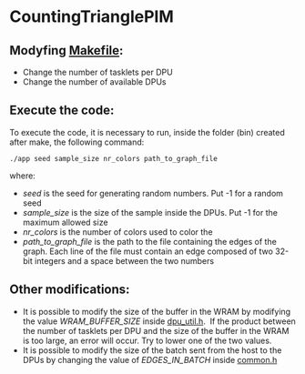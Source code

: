 # CountingTrianglePIM

## Modyfing [Makefile](Makefile):
  - Change the number of tasklets per DPU
  - Change the number of available DPUs

## Execute the code:

  To execute the code, it is necessary to run, inside the folder (bin) created after make, the following command:
  ```
  ./app seed sample_size nr_colors path_to_graph_file
  ```
  where:
  
  - _seed_ is the seed for generating random numbers. Put -1 for a random seed
  - _sample\_size_ is the size of the sample inside the DPUs. Put -1 for the maximum allowed size
  - _nr\_colors_ is the number of colors used to color the 
  - _path\_to\_graph\_file_ is the path to the file containing the edges of the graph.
  Each line of the file must contain an edge composed of two 32-bit integers and a space between the two numbers

## Other modifications:
- It is possible to modify the size of the buffer in the WRAM by modifying the value _WRAM\_BUFFER\_SIZE_ inside [dpu_util.h](dpu/dpu_util.h). 
If the product between the number of tasklets per DPU and the size of the buffer in the WRAM is too large, an error will occur. Try to lower one of the two values.
- It is possible to modify the size of the batch sent from the host to the DPUs by changing the value of _EDGES\_IN\_BATCH_ inside [common.h](common/common.h)

